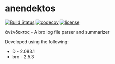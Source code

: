 anendektos
==========
[![Build Status](https://travis-ci.org/steveno/anendektos.svg?branch=master)](https://travis-ci.org/steveno/anendektos)
[![codecov](https://codecov.io/gh/steveno/anendektos/branch/master/graph/badge.svg)](https://codecov.io/gh/steveno/anendektos)
[![license](https://img.shields.io/github/license/steveno/anendektos.svg?style=flat)](https://github.com/steveno/anendektos/blob/master/LICENSE.txt)

ἀνένδεκτος - A bro log file parser and summarizer

Developed using the following:
* D   - 2.083.1
* bro - 2.5.3

